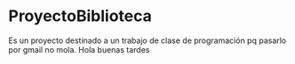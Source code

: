 # ProyectoBiblioteca
Es un proyecto destinado a un trabajo de clase de programación pq pasarlo por gmail no mola.
Hola buenas tardes
